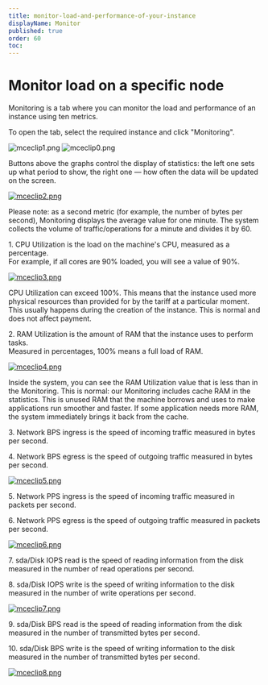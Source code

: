 ```yaml
---
title: monitor-load-and-performance-of-your-instance
displayName: Monitor
published: true
order: 60
toc:
---
```

# Monitor load on a specific node

Monitoring is a tab where you can monitor the load and performance of an instance using ten metrics.

To open the tab, select the required instance and click "Monitoring".

<img src="https://support.gcore.com/hc/article_attachments/5286494205969/mceclip1.png" alt="mceclip1.png">

<img src="https://support.gcore.com/hc/article_attachments/5286469031825/mceclip0.png" alt="mceclip0.png">

Buttons above the graphs control the display of statistics: the left one sets up what period to show, the right one — how often the data will be updated on the screen.

[<img src="https://support.gcore.com/hc/article_attachments/4403005602065/mceclip2.png" alt="mceclip2.png">](https://support.gcorelabs.com/hc/article_attachments/4403005602065/mceclip2.png)

Please note: as a second metric (for example, the number of bytes per second), Monitoring displays the average value for one minute. The system collects the volume of traffic/operations for a minute and divides it by 60.

1\. CPU Utilization is the load on the machine's CPU, measured as a percentage.  
For example, if all cores are 90% loaded, you will see a value of 90%.

[<img src="https://support.gcore.com/hc/article_attachments/4403005337105/mceclip3.png" alt="mceclip3.png">](https://support.gcorelabs.com/hc/article_attachments/4403005337105/mceclip3.png)

CPU Utilization can exceed 100%. This means that the instance used more physical resources than provided for by the tariff at a particular moment. This usually happens during the creation of the instance. This is normal and does not affect payment.

2\. RAM Utilization is the amount of RAM that the instance uses to perform tasks.  
Measured in percentages, 100% means a full load of RAM.

[<img src="https://support.gcore.com/hc/article_attachments/4403005404049/mceclip4.png" alt="mceclip4.png">](https://support.gcorelabs.com/hc/article_attachments/4403005404049/mceclip4.png)

Inside the system, you can see the RAM Utilization value that is less than in the Monitoring. This is normal: our Monitoring includes cache RAM in the statistics. This is unused RAM that the machine borrows and uses to make applications run smoother and faster. If some application needs more RAM, the system immediately brings it back from the cache.

3\. Network BPS ingress is the speed of incoming traffic measured in bytes per second.

4\. Network BPS egress is the speed of outgoing traffic measured in bytes per second.  

[<img src="https://support.gcore.com/hc/article_attachments/4403012771601/mceclip5.png" alt="mceclip5.png">](https://support.gcorelabs.com/hc/article_attachments/4403012771601/mceclip5.png)

5\. Network PPS ingress is the speed of incoming traffic measured in packets per second.

6\. Network PPS egress is the speed of outgoing traffic measured in packets per second.

[<img src="https://support.gcore.com/hc/article_attachments/4403005422353/mceclip6.png" alt="mceclip6.png">](https://support.gcorelabs.com/hc/article_attachments/4403005422353/mceclip6.png)

7\. sda/Disk IOPS read is the speed of reading information from the disk measured in the number of read operations per second.

8\. sda/Disk IOPS write is the speed of writing information to the disk measured in the number of write operations per second.

[<img src="https://support.gcore.com/hc/article_attachments/4403005429649/mceclip7.png" alt="mceclip7.png">](https://support.gcorelabs.com/hc/article_attachments/4403005429649/mceclip7.png)

9\. sda/Disk BPS read is the speed of reading information from the disk measured in the number of transmitted bytes per second.

10\. sda/Disk BPS write is the speed of writing information to the disk measured in the number of transmitted bytes per second.

[<img src="https://support.gcore.com/hc/article_attachments/4403005430673/mceclip8.png" alt="mceclip8.png">](https://support.gcorelabs.com/hc/article_attachments/4403005430673/mceclip8.png)